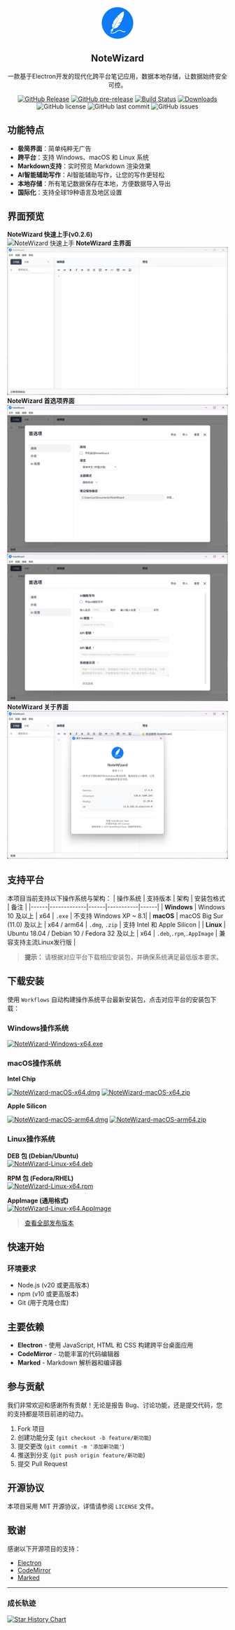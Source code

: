 <div align="center">
  <img src="src/assets/logo/app-logo-128.png" alt="NoteWizard Logo" width="72">
  <h2> NoteWizard </h2>
  <p>一款基于Electron开发的现代化跨平台笔记应用，数据本地存储，让数据始终安全可控。</p>
  
[![GitHub Release](https://img.shields.io/github/v/release/jetyu/NoteWizard?style=flat-square)](https://github.com/jetyu/NoteWizard/releases/latest)
[![GitHub pre-release](https://img.shields.io/github/v/release/jetyu/NoteWizard?include_prereleases&style=flat-square&label=pre-release)](https://github.com/jetyu/NoteWizard/releases)
[![Build Status](https://github.com/jetyu/NoteWizard/actions/workflows/build.yml/badge.svg?branch=main)](https://github.com/jetyu/NoteWizard/actions/workflows/build.yml)
[![Downloads](https://img.shields.io/github/downloads/jetyu/NoteWizard/total?style=flat-square&logo=github)](https://github.com/jetyu/NoteWizard/releases/)
![GitHub license](https://img.shields.io/github/license/jetyu/NoteWizard?style=flat-square)
![GitHub last commit](https://img.shields.io/github/last-commit/jetyu/NoteWizard)
![GitHub issues](https://img.shields.io/github/issues/jetyu/NoteWizard)

</div>

## 功能特点
- **极简界面**：简单纯粹无广告
- **跨平台**：支持 Windows、macOS 和 Linux 系统
- **Markdown支持**：实时预览 Markdown 渲染效果
- **AI智能辅助写作**：AI智能辅助写作，让您的写作更轻松
- **本地存储**：所有笔记数据保存在本地，方便数据导入导出
- **国际化**：支持全球19种语言及地区设置

## 界面预览
**NoteWizard 快速上手(v0.2.6)**  
![NoteWizard 快速上手](./doc/getstarted/v0.2.6.webp)
**NoteWizard 主界面**  
![NoteWizard 界面预览](./doc/preview/NoteWizard_1.png)
**NoteWizard 首选项界面**  
![NoteWizard 界面预览](./doc/preview/NoteWizard_2.png)
![NoteWizard 界面预览](./doc/preview/NoteWizard_3.png)
**NoteWizard 关于界面**  
![NoteWizard 界面预览](./doc/preview/NoteWizard_4.png)

## 支持平台

本项目当前支持以下操作系统与架构：
| 操作系统 | 支持版本 | 架构 | 安装包格式 | 备注 |
|------|-------------|------|-----------|------|
| **Windows** | Windows 10 及以上 | x64 | `.exe` | 不支持 Windows XP ~ 8.1|
| **macOS** | macOS Big Sur (11.0) 及以上 | x64 / arm64 | `.dmg`, `.zip` | 支持 Intel 和 Apple Silicon |
| **Linux** | Ubuntu 18.04 / Debian 10 / Fedora 32 及以上 | x64 | `.deb`,`.rpm`,`.AppImage` | 兼容支持主流Linux发行版  |

>  **提示：** 请根据对应平台下载相应安装包，并确保系统满足最低版本要求。

## 下载安装
使用 `Workflows` 自动构建操作系统平台最新安装包，点击对应平台的安装包下载：

### Windows操作系统

[![NoteWizard-Windows-x64.exe](https://img.shields.io/badge/NoteWizard--Windows--x64.exe-0078D4?style=flat-square&logo=windows&logoColor=white)](https://github.com/jetyu/NoteWizard/releases/latest/download/NoteWizard-Windows-x64.exe)

### macOS操作系统

**Intel Chip**

[![NoteWizard-macOS-x64.dmg](https://img.shields.io/badge/NoteWizard--macOS--x64.dmg-000000?style=flat-square&logo=apple&logoColor=white)](https://github.com/jetyu/NoteWizard/releases/latest/download/NoteWizard-macOS-x64.dmg)
[![NoteWizard-macOS-x64.zip](https://img.shields.io/badge/NoteWizard--macOS--x64.zip-000000?style=flat-square&logo=apple&logoColor=white)](https://github.com/jetyu/NoteWizard/releases/latest/download/NoteWizard-macOS-x64.zip)

**Apple Silicon**

[![NoteWizard-macOS-arm64.dmg](https://img.shields.io/badge/NoteWizard--macOS--arm64.dmg-000000?style=flat-square&logo=apple&logoColor=white)](https://github.com/jetyu/NoteWizard/releases/latest/download/NoteWizard-macOS-arm64.dmg)
[![NoteWizard-macOS-arm64.zip](https://img.shields.io/badge/NoteWizard--macOS--arm64.zip-000000?style=flat-square&logo=apple&logoColor=white)](https://github.com/jetyu/NoteWizard/releases/latest/download/NoteWizard-macOS-arm64.zip)


### Linux操作系统

**DEB 包 (Debian/Ubuntu)**  
[![NoteWizard-Linux-x64.deb](https://img.shields.io/badge/NoteWizard--Linux--x64.deb-FCC624?style=flat-square&logo=debian&logoColor=black)](https://github.com/jetyu/NoteWizard/releases/latest/download/NoteWizard-Linux-x64.deb)

**RPM 包 (Fedora/RHEL)**  
[![NoteWizard-Linux-x64.rpm](https://img.shields.io/badge/NoteWizard--Linux--x64.rpm-FCC624?style=flat-square&logo=redhat&logoColor=black)](https://github.com/jetyu/NoteWizard/releases/latest/download/NoteWizard-Linux-x64.rpm)

**AppImage (通用格式)**  
[![NoteWizard-Linux-x64.AppImage](https://img.shields.io/badge/NoteWizard--Linux--x64.AppImage-FCC624?style=flat-square&logo=linux&logoColor=black)](https://github.com/jetyu/NoteWizard/releases/latest/download/NoteWizard-Linux-x64.AppImage)




>   [查看全部发布版本](https://github.com/jetyu/NoteWizard/releases/latest)


## 快速开始

### 环境要求

- Node.js (v20 或更高版本)
- npm (v10 或更高版本)
- Git (用于克隆仓库)

## 主要依赖

- **Electron** - 使用 JavaScript, HTML 和 CSS 构建跨平台桌面应用
- **CodeMirror** - 功能丰富的代码编辑器
- **Marked** - Markdown 解析器和编译器

## 参与贡献

我们非常欢迎和感谢所有贡献！无论是报告 Bug、讨论功能，还是提交代码，您的支持都是项目前进的动力。

1. Fork 项目
2. 创建功能分支 (`git checkout -b feature/新功能`)
3. 提交更改 (`git commit -m '添加新功能'`)
4. 推送到分支 (`git push origin feature/新功能`)
5. 提交 Pull Request

## 开源协议

本项目采用 MIT 开源协议，详情请参阅 `LICENSE` 文件。

## 致谢

感谢以下开源项目的支持：
- [Electron](https://www.electronjs.org/)
- [CodeMirror](https://codemirror.net/)
- [Marked](https://marked.js.org/)

---

### 成长轨迹
[![Star History Chart](https://api.star-history.com/svg?repos=jetyu/NoteWizard)](https://star-history.com/#jetyu/NoteWizard)  
